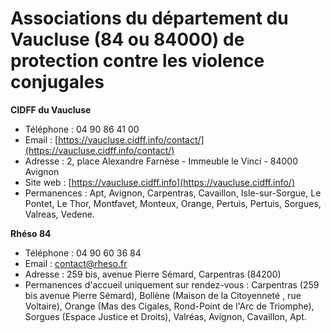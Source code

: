 # Associations du département du Vaucluse (84 ou 84000) de protection contre les violence conjugales

**CIDFF du Vaucluse**

- Téléphone : 04 90 86 41 00
- Email : [https://vaucluse.cidff.info/contact/](https://vaucluse.cidff.info/contact/)
- Adresse : 2, place Alexandre Farnèse - Immeuble le Vinci - 84000 Avignon
- Site web : [https://vaucluse.cidff.info](https://vaucluse.cidff.info/)
- Permanences : Apt, Avignon, Carpentras, Cavaillon, Isle-sur-Sorgue, Le Pontet, Le Thor, Montfavet, Monteux, Orange, Pertuis, Pertuis, Sorgues, Valreas, Vedene.

**Rhéso 84**

- Téléphone : 04 90 60 36 84
- Email : contact@rheso.fr
- Adresse : 259 bis, avenue Pierre Sémard, Carpentras (84200)
- Permanences d'accueil uniquement sur rendez-vous : Carpentras (259 bis avenue Pierre Sémard), Bollène (Maison de la Citoyenneté , rue Voltaire), Orange (Mas des Cigales, Rond-Point de l'Arc de Triomphe), Sorgues (Espace Justice et Droits), Valréas, Avignon, Cavaillon, Apt.
